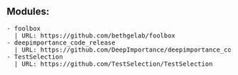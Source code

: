 ## Modules:

<pre/>
- foolbox
  | URL: https://github.com/bethgelab/foolbox
- deepimportance_code_release
  | URL: https://github.com/DeepImportance/deepimportance_code_release
- TestSelection
  | URL: https://github.com/TestSelection/TestSelection
</pre>